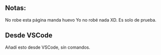 ## Notas:
No robe esta página manda huevo
Yo no robé nada XD. Es solo de prueba.

## Desde VSCode
Añadí esto desde VSCode, sín comandos.


